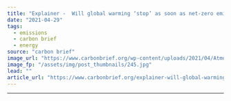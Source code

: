 ```yaml
---
title: "Explainer -  Will global warming ‘stop’ as soon as net-zero emissions are reached?"
date: "2021-04-29"
tags: 
  - emissions
  - carbon brief
  - energy
source: "carbon brief"
image_url: "https://www.carbonbrief.org/wp-content/uploads/2021/04/Atmosphere-with-clouds-and-rainbow-edited-107x71.jpg"
image_fp: "/assets/img/post_thumbnails/245.jpg"
lead: ""
article_url: "https://www.carbonbrief.org/explainer-will-global-warming-stop-as-soon-as-net-zero-emissions-are-reached"
---
```


---
